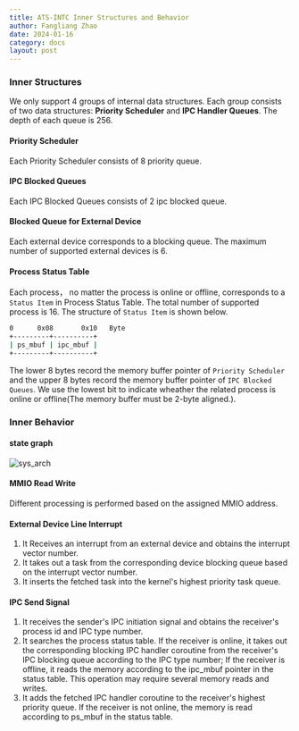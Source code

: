 ```yaml
---
title: ATS-INTC Inner Structures and Behavior
author: Fangliang Zhao
date: 2024-01-16
category: docs
layout: post
---
```



### Inner Structures

We only support 4 groups of internal data structures. Each group consists of two data structures: **Priority Scheduler** and **IPC Handler Queues**. The depth of each queue is 256.

#### Priority Scheduler

Each Priority Scheduler consists of 8 priority queue.

#### IPC Blocked Queues

Each IPC Blocked Queues consists of 2 ipc blocked queue.

#### Blocked Queue for External Device

Each external device corresponds to a blocking queue. The maximum number of supported external devices is 6.

#### Process Status Table

Each process， no matter the process is online or offline, corresponds to a `Status Item` in Process Status Table. The total number of supported process is 16. The structure of `Status Item` is shown below.

```sh
0      0x08       0x10   Byte
+---------+----------+
| ps_mbuf | ipc_mbuf |
+---------+----------+
```

The lower 8 bytes record the memory buffer pointer of `Priority Scheduler` and the upper 8 bytes record the memory buffer pointer of `IPC Blocked Queues`. We use the lowest bit to indicate wheather the related process is online or offline(The memory buffer must be 2-byte aligned.).

### Inner Behavior

#### state graph

![sys_arch](https://ats-intc.github.io/docs/assets/gitbook/images/behavior.png)

#### MMIO Read Write

Different processing is performed based on the assigned MMIO address.

#### External Device Line Interrupt

1. It Receives an interrupt from an external device and obtains the interrupt vector number.
2. It takes out a task from the corresponding device blocking queue based on the interrupt vector number.
3. It inserts the fetched task into the kernel's highest priority task queue.

#### IPC Send Signal

1. It receives the sender's IPC initiation signal and obtains the receiver's process id and IPC type number.
2. It searches the process status table. If the receiver is online, it takes out the corresponding blocking IPC handler coroutine from the receiver's IPC blocking queue according to the IPC type number; If the receiver is offline, it reads the memory according to the ipc_mbuf pointer in the status table. This operation may require several memory reads and writes.
3. It adds the fetched IPC handler coroutine to the receiver's highest priority queue. If the receiver is not online, the memory is read according to ps_mbuf in the status table.

   